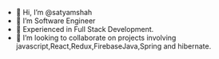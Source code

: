 - 👋 Hi, I’m @satyamshah
- 👀 I’m Software Engineer
- 🌱 Experienced in Full Stack Development.
- 💞️ I’m looking to collaborate on projects involving  javascript,React,Redux,FirebaseJava,Spring and hibernate.


<!---
satyamshah/satyamshah is a ✨ special ✨ repository because its `README.md` (this file) appears on your GitHub profile.
You can click the Preview link to take a look at your changes.
--->
